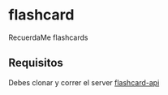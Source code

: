 # flashcard
RecuerdaMe flashcards

## Requisitos
Debes clonar y correr el server [flashcard-api](https://github.com/aminyisus/FlashCard-API)
